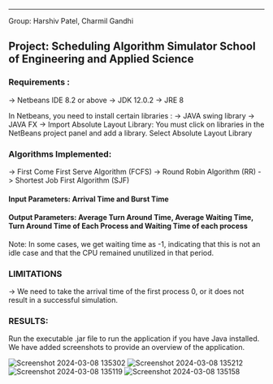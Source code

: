------------------------------------------------------------------------------------------------------
Group: Harshiv Patel, Charmil Gandhi

Project: Scheduling Algorithm Simulator
School of Engineering and Applied Science
------------------------------------------------------------------------------------------------------

### Requirements : 
-> Netbeans IDE 8.2 or above
-> JDK 12.0.2
-> JRE 8

In Netbeans, you need to install certain libraries :
-> JAVA swing library
-> JAVA FX
-> Import Absolute Layout Library: You must click on libraries in the NetBeans project panel and add a library. Select Absolute Layout Library

### Algorithms Implemented: 
-> First Come First Serve Algorithm (FCFS)
-> Round Robin Algorithm (RR)
-> Shortest Job First Algorithm (SJF)

#### Input Parameters: Arrival Time and Burst Time
#### Output Parameters: Average Turn Around Time, Average Waiting Time, Turn Around Time of Each Process and Waiting Time of each process  

Note: In some cases, we get waiting time as -1, indicating that this is not an idle case and that the CPU remained unutilized in that period.

### LIMITATIONS 
-> We need to take the arrival time of the first process 0, or it does not result in a successful simulation.

### RESULTS:
Run the executable .jar file to run the application if you have Java installed. We have added screenshots to provide an overview of the application.

![Screenshot 2024-03-08 135302](https://github.com/Harshiv07/Process-Scheduling-Simulator/assets/29221815/94498795-b197-4edd-9497-d5399470b4cc)
![Screenshot 2024-03-08 135212](https://github.com/Harshiv07/Process-Scheduling-Simulator/assets/29221815/f7f2e39d-b546-4d91-a124-3aae47e56c9b)
![Screenshot 2024-03-08 135119](https://github.com/Harshiv07/Process-Scheduling-Simulator/assets/29221815/498281e3-8807-42ad-ac87-608c51a4006f)
![Screenshot 2024-03-08 135158](https://github.com/Harshiv07/Process-Scheduling-Simulator/assets/29221815/223b95b9-3e4f-427b-a9c9-00287a2f75f3)



